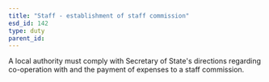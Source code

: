 ```yaml
---
title: "Staff - establishment of staff commission"
esd_id: 142
type: duty
parent_id:  
---
```


A local authority must comply with Secretary of State's directions regarding co-operation with and the payment of expenses to a staff commission.


